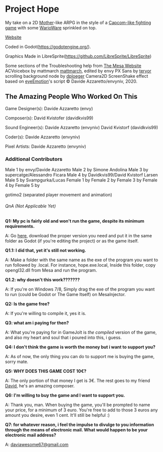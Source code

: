 ﻿# Project Hope
My take on a 2D [Mother](https://en.wikipedia.org/wiki/Mother_(video_game_series))-like ARPG in the style of a [Capcom-like fighting game](https://en.wikipedia.org/wiki/Street_Fighter) with some [WarioWare](https://en.wikipedia.org/wiki/Wario_(series)#WarioWare_series) sprinkled on top.

[Website](https://envyniv.github.io/Project-Hope)

Coded in Godot(https://godotengine.org/).

Graphics Made in LibreSprite(https://github.com/LibreSprite/LibreSprite)

Some sections of the Troubleshooting help from [The Mesa Website](https://fdossena.com/?p=mesa/index.frag)
ACVoicebox by mattmarch [mattmarch](https://github.com/mattmarch), edited by envy
PX Sans by [teryor](https://github.com/teryror/pixel-fonts)
scrolling background node by [dploeger](https://github.com/dploeger)
Camera2D ScreenShake effect based on [eyeEmotion](https://godotengine.org/qa/user/eyeEmotion)'s script
© Davide Azzaretto/envyniv, 2020.


## The Amazing People Who Worked On This

Game Designer(s):
Davide Azzaretto (envy)

Composer(s):
David Kvistofer (davidkvis99)

Sound Engineer(s):
Davide Azzaretto (envyniv)
David Kvistorf (davidkvis99)

Coder(s):
Davide Azzaretto (envyniv)

Pixel Artists:
Davide Azzaretto (envyniv)

### Additional Contributors

Male 1 by envy/Davide Azzaretto
Male 2 by Simone Andolina
Male 3 by supercatge/Alessandro Ficara
Male 4 by Davidkvis99/David Kvistorf Larsen
Male 5 by Svampgurka/Lucas
Female 1 by
Female 2 by
Female 3 by
Female 4 by
Female 5 by

gotimo2 (separated player movement and animation)


###### QnA (Not Applicable Yet)

**Q1: My pc is fairly old and won't run the game, despite its minimum requirements.**

A: Go [here](https://fdossena.com/?p=mesa/index.frag), download the proper version you need and put it in the same folder as Godot (if you're editing the project) or as the game itself.

**Q1.1: I did that, yet it's still not working.**

A: Make a folder with the same name as the exe of the program you want to run followed by .local. For instance, hope.exe.local, Inside this folder, copy opengl32.dll from Mesa and run the program.

**Q1.2: why doesn't this work???????**

A: If you're on Windows 7/8, Simply drag the exe of the program you want to run (could be Godot or The Game Itself) on MesaInjector.

**Q2: Is the game free?**

A: If you're willing to compile it, yes it is.

**Q3: what am i paying for then?**

A: What you're paying for in GameJolt is _the compiled_ version of the game, and also my heart and soul that i poured into this, i guess.

**Q4: I don't think the game is worth the money but i want to support you?**

A: As of now, the only thing you can do to support me is buying the game, sorry mate.

**Q5: WHY DOES THIS GAME COST 10€?**

A: The only portion of that money I get is 3€. The rest goes to my friend [David](https://soundcloud.com/dav4eva), he's an amazing composer.

**Q6: I'm willing to buy the game and I want to support you.**

A: Thank you, man. When buying the game, you'll be prompted to name your price, for a minimum of 3 euro. You're free to add to those 3 euros any amount you desire, even 1 cent. It'll still be helpful :)

**Q7: for whatever reason, i feel the impulse to divulge to you information through the means of electronic mail. What would happen to be your electronic mail address?**

A: daviawesome67@gmail.com
